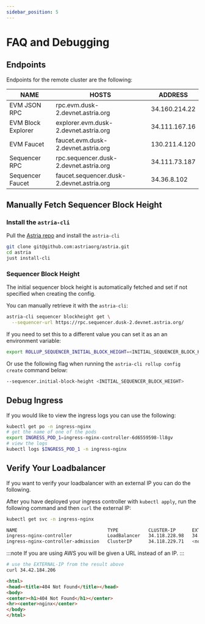 ```yaml
---
sidebar_position: 5
---
```


# FAQ and Debugging

## Endpoints

Endpoints for the remote cluster are the following:

| NAME | HOSTS | ADDRESS |
|-----|-----|-----|
| EVM JSON RPC | rpc.evm.dusk-2.devnet.astria.org | 34.160.214.22 |
| EVM Block Explorer | explorer.evm.dusk-2.devnet.astria.org | 34.111.167.16 |
| EVM Faucet | faucet.evm.dusk-2.devnet.astria.org | 130.211.4.120 |
| Sequencer RPC | rpc.sequencer.dusk-2.devnet.astria.org | 34.111.73.187 |
| Sequencer Faucet | faucet.sequencer.dusk-2.devnet.astria.org | 34.36.8.102 |

## Manually Fetch Sequencer Block Height

### Install the `astria-cli`

Pull the [Astria repo](https://github.com/astriaorg/astria) and install the `astria-cli`

```bash
git clone git@github.com:astriaorg/astria.git
cd astria
just install-cli
```

### Sequencer Block Height

The initial sequencer block height is automatically fetched and set if not specified when creating the config. 

You can manually retrieve it with the `astria-cli`:

```bash
astria-cli sequencer blockheight get \
  --sequencer-url https://rpc.sequencer.dusk-2.devnet.astria.org/
```

If you need to set this to a different value you can set it as an an environment variable:

```bash
export ROLLUP_SEQUENCER_INITIAL_BLOCK_HEIGHT=<INITIAL_SEQUENCER_BLOCK_HEIGHT>
```

Or use the following flag when running the `astria-cli rollup config create`
command below:

```bash
--sequencer.initial-block-height <INITIAL_SEQUENCER_BLOCK_HEIGHT>
```
## Debug Ingress

If you would like to view the ingress logs you can use the following:

```bash
kubectl get po -n ingress-nginx
# get the name of one of the pods
export INGRESS_POD_1=ingress-nginx-controller-6d6559598-ll8gv
# view the logs
kubectl logs $INGRESS_POD_1 -n ingress-nginx
```

## Verify Your Loadbalancer

If you want to verify your loadbalancer with an external IP you can do the
following.

After you have deployed your ingress controller with `kubectl apply`, run the
following command and then `curl` the external IP:

```bash
kubectl get svc -n ingress-nginx
```

```bash
NAME                                 TYPE           CLUSTER-IP      EXTERNAL-IP     PORT(S)                      AGE
ingress-nginx-controller             LoadBalancer   34.118.228.98   34.42.184.206   80:31623/TCP,443:31357/TCP   57s
ingress-nginx-controller-admission   ClusterIP      34.118.229.71   <none>          443/TCP                      57s
```

:::note
If you are using AWS you will be given a URL instead of an IP.
:::

```bash
# use the EXTERNAL-IP from the result above
curl 34.42.184.206 
```

```html
<html>
<head><title>404 Not Found</title></head>
<body>
<center><h1>404 Not Found</h1></center>
<hr><center>nginx</center>
</body>
</html>
```
